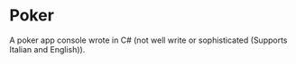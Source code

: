 # Poker
A poker app console wrote in C# (not well write or sophisticated (Supports Italian and English)).
